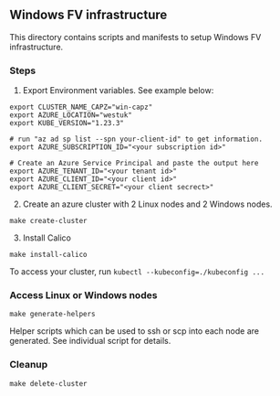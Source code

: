 ## Windows FV infrastructure
This directory contains scripts and manifests to setup Windows FV infrastructure.

### Steps
1. Export Environment variables. See example below:
```
export CLUSTER_NAME_CAPZ="win-capz"
export AZURE_LOCATION="westuk"
export KUBE_VERSION="1.23.3"

# run "az ad sp list --spn your-client-id" to get information.
export AZURE_SUBSCRIPTION_ID="<your subscription id>"

# Create an Azure Service Principal and paste the output here
export AZURE_TENANT_ID="<your tenant id>"
export AZURE_CLIENT_ID="<your client id>"
export AZURE_CLIENT_SECRET="<your client secrect>"
```

2. Create an azure cluster with 2 Linux nodes and 2 Windows nodes.
```
make create-cluster
```

3. Install Calico
```
make install-calico
```

To access your cluster, run `kubectl --kubeconfig=./kubeconfig ...`

### Access Linux or Windows nodes
```
make generate-helpers
```
Helper scripts which can be used to ssh or scp into each node are generated. See individual script for details.

### Cleanup
```
make delete-cluster
```
